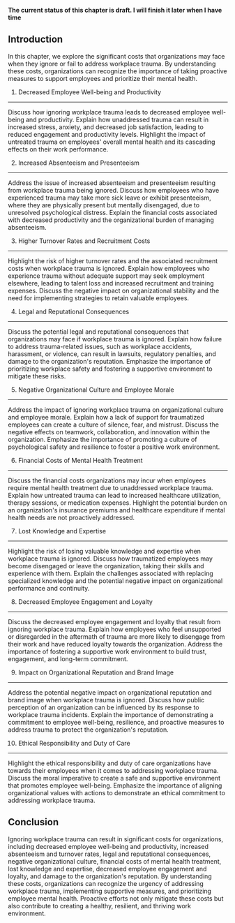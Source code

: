 **The current status of this chapter is draft. I will finish it later when I have time**

Introduction
------------

In this chapter, we explore the significant costs that organizations may face when they ignore or fail to address workplace trauma. By understanding these costs, organizations can recognize the importance of taking proactive measures to support employees and prioritize their mental health.

1. Decreased Employee Well-being and Productivity
-------------------------------------------------

Discuss how ignoring workplace trauma leads to decreased employee well-being and productivity. Explain how unaddressed trauma can result in increased stress, anxiety, and decreased job satisfaction, leading to reduced engagement and productivity levels. Highlight the impact of untreated trauma on employees' overall mental health and its cascading effects on their work performance.

2. Increased Absenteeism and Presenteeism
-----------------------------------------

Address the issue of increased absenteeism and presenteeism resulting from workplace trauma being ignored. Discuss how employees who have experienced trauma may take more sick leave or exhibit presenteeism, where they are physically present but mentally disengaged, due to unresolved psychological distress. Explain the financial costs associated with decreased productivity and the organizational burden of managing absenteeism.

3. Higher Turnover Rates and Recruitment Costs
----------------------------------------------

Highlight the risk of higher turnover rates and the associated recruitment costs when workplace trauma is ignored. Explain how employees who experience trauma without adequate support may seek employment elsewhere, leading to talent loss and increased recruitment and training expenses. Discuss the negative impact on organizational stability and the need for implementing strategies to retain valuable employees.

4. Legal and Reputational Consequences
--------------------------------------

Discuss the potential legal and reputational consequences that organizations may face if workplace trauma is ignored. Explain how failure to address trauma-related issues, such as workplace accidents, harassment, or violence, can result in lawsuits, regulatory penalties, and damage to the organization's reputation. Emphasize the importance of prioritizing workplace safety and fostering a supportive environment to mitigate these risks.

5. Negative Organizational Culture and Employee Morale
------------------------------------------------------

Address the impact of ignoring workplace trauma on organizational culture and employee morale. Explain how a lack of support for traumatized employees can create a culture of silence, fear, and mistrust. Discuss the negative effects on teamwork, collaboration, and innovation within the organization. Emphasize the importance of promoting a culture of psychological safety and resilience to foster a positive work environment.

6. Financial Costs of Mental Health Treatment
---------------------------------------------

Discuss the financial costs organizations may incur when employees require mental health treatment due to unaddressed workplace trauma. Explain how untreated trauma can lead to increased healthcare utilization, therapy sessions, or medication expenses. Highlight the potential burden on an organization's insurance premiums and healthcare expenditure if mental health needs are not proactively addressed.

7. Lost Knowledge and Expertise
-------------------------------

Highlight the risk of losing valuable knowledge and expertise when workplace trauma is ignored. Discuss how traumatized employees may become disengaged or leave the organization, taking their skills and experience with them. Explain the challenges associated with replacing specialized knowledge and the potential negative impact on organizational performance and continuity.

8. Decreased Employee Engagement and Loyalty
--------------------------------------------

Discuss the decreased employee engagement and loyalty that result from ignoring workplace trauma. Explain how employees who feel unsupported or disregarded in the aftermath of trauma are more likely to disengage from their work and have reduced loyalty towards the organization. Address the importance of fostering a supportive work environment to build trust, engagement, and long-term commitment.

9. Impact on Organizational Reputation and Brand Image
------------------------------------------------------

Address the potential negative impact on organizational reputation and brand image when workplace trauma is ignored. Discuss how public perception of an organization can be influenced by its response to workplace trauma incidents. Explain the importance of demonstrating a commitment to employee well-being, resilience, and proactive measures to address trauma to protect the organization's reputation.

10. Ethical Responsibility and Duty of Care
-------------------------------------------

Highlight the ethical responsibility and duty of care organizations have towards their employees when it comes to addressing workplace trauma. Discuss the moral imperative to create a safe and supportive environment that promotes employee well-being. Emphasize the importance of aligning organizational values with actions to demonstrate an ethical commitment to addressing workplace trauma.

Conclusion
----------

Ignoring workplace trauma can result in significant costs for organizations, including decreased employee well-being and productivity, increased absenteeism and turnover rates, legal and reputational consequences, negative organizational culture, financial costs of mental health treatment, lost knowledge and expertise, decreased employee engagement and loyalty, and damage to the organization's reputation. By understanding these costs, organizations can recognize the urgency of addressing workplace trauma, implementing supportive measures, and prioritizing employee mental health. Proactive efforts not only mitigate these costs but also contribute to creating a healthy, resilient, and thriving work environment.
